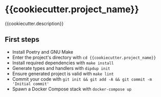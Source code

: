 # {{cookiecutter.project_name}}

{{cookiecutter.description}}

## First steps

* Install Poetry and GNU Make
* Enter the project's directory with `cd {{cookiecutter.project_name}}`
* Install required dependencies with `make install`
* Generate types and handlers with `dipdup init`
* Ensure generated project is valid with `make lint`
* Commit your code with `git init && git add -A && git commit -m 'Initial commit'` 
* Spawn a Docker Compose stack with `docker-compose up`